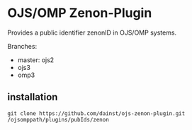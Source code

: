 # OJS/OMP Zenon-Plugin

Provides a public identifier zenonID in OJS/OMP systems.

Branches:
 * master: ojs2
 * ojs3
 * omp3

## installation

    git clone https://github.com/dainst/ojs-zenon-plugin.git /ojsomppath/plugins/pubIds/zenon    
